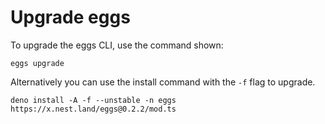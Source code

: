 # Upgrade eggs

To upgrade the eggs CLI, use the command shown:

```shell script
eggs upgrade
```

Alternatively you can use the install command with the `-f` flag to upgrade.
```shell script
deno install -A -f --unstable -n eggs https://x.nest.land/eggs@0.2.2/mod.ts
```
